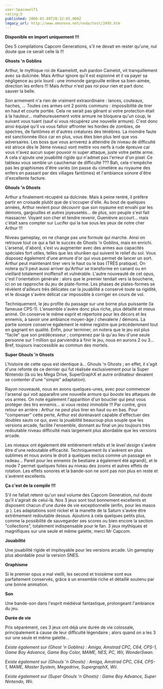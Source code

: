 ```yaml
---
user:Spacewolf1
rating:5
published: 2008-01-09T20:32:05.000Z
legacy_url: http://www.emunova.net/veda/test/2495.htm
---
```

**Disponible en import uniquement !!!**  

  

Des 5 compilations Capcom Generations, s'il ne devait en rester qu'une, nul doute que ce serait celle là !!!  

  

**Ghosts 'n Goblins**  

Arthur, le mythique roi de Kaamelott, euh pardon Camelot, vit tranquillement avec sa dulcinée. Mais Arthur ignore qu'il est espionné et il va payer sa négligence au prix lourd : une immonde gargouille enlève sa bien-aimée, direction les enfers !!! Mais Arthur n'est pas roi pour rien et part donc sauver la belle.  

Son armement n'a rien de vraiment extraordinaire : lances, couteaux, haches, ... Toutes ces armes ont 2 points communs : impossibilité de tirer en haut et courte portée. Cela ne serait pas gênant si votre protection était à la hauteur... malheureusement votre armure ne bloquera qu'un coup, le suivant vous tuant (sauf si vous récupérez une nouvelle armure). C'est donc ainsi équipé qu'il va vous falloir affronter les hordes de zombies, de spectres, de fantômes et d'autres créatures des ténèbres. La moindre faute est sanctionnée illico car en plus, vous êtes bien plus lent que vos adversaires. Les boss que vous arriverez à atteindre (le niveau de difficulté est atroce dès le 3ème niveau) vont mettre vos nerfs à rude épreuve car vous n'avez aucun super pouvoir ni super attaque, juste votre petite arme. A cela s'ajoute une jouabilité rigide qui n'admet pas l'erreur d'un pixel. Ce tableau vous semble un cauchemar de difficulté ??? Bah, cela n'empêche pas les graphismes d'être variés (on passe du cimetière au royaume des enfers en passant par des villages fantômes) et l'ambiance sonore d'être d'excellente facture.  

  

**Ghouls 'n Ghosts**  

Arthur a finalement récupéré sa dulcinée. Mais à peine rentré, il préfère partir en croisade plutôt que de s'occuper d'elle. Au bout de quelques années, Arthur revient pour découvrir que son royaume est envahi par les démons, gargouilles et autres joyeusetés... de plus, son peuple s'est fait massacrer. Voyant son cher et tendre revenir, Guenièvre accourt... mais c'était sans compter sur Lucifer qui la tue sous les yeux de notre cher Arthur !!!  

Niveau gameplay, on ne change pas une formule qui marche. Ainsi on retrouve tout ce qui a fait le succès de Ghosts 'n Goblins, mais en enrichi. L'arsenal, d'abord, s'est vu augmenter avec des armes aux capacités spéciales fort utiles, telles que les shuriken qui suivent le relief du sol. Vous disposez également d'une armure d'or qui vous permet de lancer un sort. Arthur peut maintenant tirer vers le haut ou le bas (TRÈS pratique). On notera qu'il peut aussi arriver qu'Arthur se transforme en canard ou en vieillard totalement inoffensif et vulnérable. L'autre nouveauté de cet opus, c'est l'orientation générale : alors que le premier tendait vers la boucherie, ici on se rapproche du jeu de plate-forme. Les phases de plates-formes se révèlent d'ailleurs très délicates car la jouabilité a conservé toute sa rigidité, et le dosage s'avère délicat car impossible à corriger en cours de vol.  

Techniquement, le jeu profite du passage sur une borne plus puissante (la fameuse CPS-1). L'ensemble s'avère donc plus riche, plus détaillé et mieux animé. On conserve le même esprit et répertoire pour les décors et les ennemis, à savoir une ambiance moyen-âge / chevalerie / démons. La partie sonore conserve également le même registre que précédemment tout en gagnant en qualité. Enfin, pour terminer, on notera que le jeu est plus "facile" que son prédécesseur ; comprenez par là qu'au lieu d'une seule personne sur 1 million qui parviendra à finir le jeu, nous en aurons 2 ou 3... Bref, toujours inaccessible au commun des mortels.  

  

**Super Ghouls 'n Ghosts**  

L'histoire de cette opus est identique à... Ghouls 'n Ghosts ; en effet, il s'agit d'une refonte de ce dernier qui fut réalisée exclusivement pour la Super Nintendo (là où les Mega Drive, SuperGraphX et autre ordinateur devaient se contenter d'une "simple" adaptation).  

Rayon nouveauté, nous en avons quelques-unes, avec pour commencer l'arsenal qui voit apparaître une nouvelle armure qui _booste_ les attaques de vos armes. On note également l'apparition d'un bouclier qui peut vous protéger des tirs ennemis... si vous restez immobile !!! Par contre, gros retour en arrière : Arthur ne peut plus tirer en haut ou en bas. Pour "compenser" cette perte, Arthur est dorénavant capable d'effectuer des doubles sauts ce qui, avec la jouabilité beaucoup plus souple que les versions arcade, facilite l'ensemble, donnant au final un jeu toujours très redoutable niveau difficulté mais largement plus abordable que les versions arcade.  

Les niveaux ont également été entièrement refaits et le _level design_ s'avère être d'une redoutable efficacité. Techniquement ils s'avèrent en plus sublimes et nous avons le droit à quelques exclus comme un passage en radeau... Pareil pour les ennemis (le bestiaire a également été agrandi), et le mode 7 permet quelques folies au niveau des zooms et autres effets de rotation. Les effets sonores et la bande-son ne sont pas non plus en reste et s'avèrent excellents.  

  

**Ça c'est de la compile !!!**  

S'il ne fallait retenir qu'un seul volume des Capcom Generation, nul doute qu'il s'agirait de celui-là. Nos 3 jeux sont tout bonnement excellents et disposent chacun d'une durée de vie exceptionnelle (enfin, pour les masos :p ). Les adaptations sont nickel et la manette de la Saturn s'avère être extrêmement redoutable dessus. Ajoutons à cela quelques petits plus, comme la possibilité de sauvegarder ses scores ou bien encore la section "collections", totalement indispensable pour le fan. 3 jeux mythiques et magnifiques sur une seule et même galette, merci Mr Capcom.  

  

  

**Jouabilité**  

Une jouabilité rigide et impitoyable pour les versions arcade. Un gameplay plus abordable pour la version SNES.  

**Graphisme**  

Si le premier opus a mal vieilli, les second et troisième sont eux parfaitement conservés, grâce à un ensemble riche et détaillé soutenu par une bonne animation.  

**Son**  

Une bande-son dans l'esprit médiéval fantastique, prolongeant l'ambiance du jeu.  

**Durée de vie**  

Pris séparément, ces 3 jeux ont déjà une durée de vie colossale, principalement à cause de leur difficulté légendaire ; alors quand on a les 3 sur une seule et même galette...  

  

  

_Existe également sur (Ghost 'n Goblins) :_ _Amiga, Amstrad CPC, C64, CPS-1, Game Boy Advance, Game Boy Color, MAME, NES, PC, Wii, WonderSwan_.  

_Existe également sur (Ghouls 'n Ghosts) :_ _Amiga, Amstrad CPC, C64, CPS-1, MAME, Master System, Megadrive, SupergraphX, Wii_.  

_Existe également sur (Super Ghouls 'n Ghosts) :_ _Game Boy Advance, Super Nintendo, Wii_.